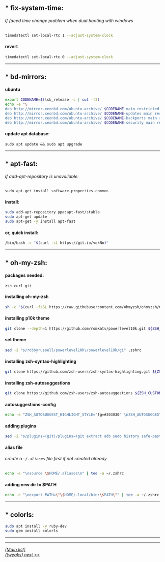 
## * fix-system-time:
###### If faced time change problem when dual booting with windows
```sh
timedatectl set-local-rtc 1 --adjust-system-clock
```
#### revert
```sh
timedatectl set-local-rtc 0 --adjust-system-clock
```


  
---------------------------------------------------------------------  
  
## * bd-mirrors:

#### ubuntu
```sh
export CODENAME=$(lsb_release -c | cut -f2)
echo -e "\
deb http://mirror.xeonbd.com/ubuntu-archive/ $CODENAME main restricted universe multiverse \n\
deb http://mirror.xeonbd.com/ubuntu-archive/ $CODENAME-updates main restricted universe multiverse \n\
deb http://mirror.xeonbd.com/ubuntu-archive/ $CODENAME-backports main restricted universe multiverse \n\
deb http://mirror.xeonbd.com/ubuntu-archive/ $CODENAME-security main restricted universe multiverse" 
```

#### update apt database:
`sudo apt update && sudo apt upgrade`

  
  
---------------------------------------------------------------------  

## * apt-fast:

###### if add-apt-repository is unavailable: 
`sudo apt-get install software-properties-common`

#### install:
```sh
sudo add-apt-repository ppa:apt-fast/stable
sudo apt-get update
sudo apt-get -y install apt-fast
```
#### or, quick install:
```sh
/bin/bash -c "$(curl -sL https://git.io/vokNn)"
```
  

  
---------------------------------------------------------------------  

## * oh-my-zsh:

#### packages needed:
`zsh curl git`

#### installing oh-my-zsh
```sh
sh -c "$(curl -fsSL https://raw.githubusercontent.com/ohmyzsh/ohmyzsh/master/tools/install.sh)"
```

#### installing p10k theme
```sh
git clone --depth=1 https://github.com/romkatv/powerlevel10k.git ${ZSH_CUSTOM:-$HOME/.oh-my-zsh/custom}/themes/powerlevel10k
```
#### set theme
```sh
sed -i "s/robbyrussell/powerlevel10k\/powerlevel10k/gi" .zshrc
```
#### installing zsh-syntax-highlighting
```sh
git clone https://github.com/zsh-users/zsh-syntax-highlighting.git ${ZSH_CUSTOM:-~/.oh-my-zsh/custom}/plugins/zsh-syntax-highlighting
```
#### installing zsh-autosuggestions
```sh
git clone https://github.com/zsh-users/zsh-autosuggestions ${ZSH_CUSTOM:-~/.oh-my-zsh/custom}/plugins/zsh-autosuggestions
```
#### autosuggestions-config
```sh
echo -e "ZSH_AUTOSUGGEST_HIGHLIGHT_STYLE="fg=#303030" \nZSH_AUTOSUGGEST_STRATEGY=(history completion) \nZSH_AUTOSUGGEST_BUFFER_MAX_SIZE=20" >> .zshrc
```
#### adding plugins
```sh
sed -i "s/plugins=(git)/plugins=(git extract adb sudo history safe-paste python pip colored-man-pages colorize web-search zsh-syntax-highlighting zsh-autosuggestions)/gi" ~/.zshrc
```
#### alias file 
###### _create a_ `~/.aliases` _file first if not created already_
```sh
echo -e "\nsource \$HOME/.aliases\n" | tee -a ~/.zshrc
```
#### adding new dir to $PATH
```sh
echo -e "\nexport PATH=\"\$HOME/.local/bin:\$PATH\"" | tee -a ~/.zshrc
```
  
  
  
---------------------------------------------------------------------  

## * colorls:
```sh
sudo apt install -y ruby-dev
sudo gem install colorls
```



  
 
--------------------------------------------------------------------- 
--------------------------------------------------------------------- 
  [_[Main list]_](../README.md)  
[_(tweaks) next >>_](tweaks.md)
